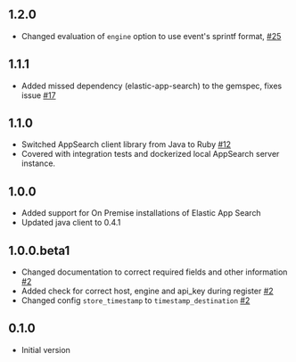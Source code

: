 ## 1.2.0
  - Changed evaluation of `engine` option to use event's sprintf format, [#25](https://github.com/logstash-plugins/logstash-output-elastic_app_search/pull/25)

## 1.1.1
  - Added missed dependency (elastic-app-search) to the gemspec, fixes issue [#17](https://github.com/logstash-plugins/logstash-output-elastic_app_search/issues/17)

## 1.1.0
  - Switched AppSearch client library from Java to Ruby [#12](https://github.com/logstash-plugins/logstash-output-elastic_app_search/issues/12)
  - Covered with integration tests and dockerized local AppSearch server instance.

## 1.0.0
  - Added support for On Premise installations of Elastic App Search
  - Updated java client to 0.4.1

## 1.0.0.beta1
  - Changed documentation to correct required fields and other information [#2](https://github.com/logstash-plugins/logstash-output-elastic_app_search/pull/2)
  - Added check for correct host, engine and api_key during register [#2](https://github.com/logstash-plugins/logstash-output-elastic_app_search/pull/2)
  - Changed config `store_timestamp` to `timestamp_destination` [#2](https://github.com/logstash-plugins/logstash-output-elastic_app_search/pull/2)

## 0.1.0
  - Initial version
